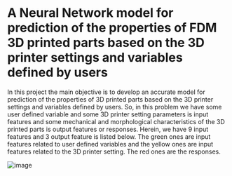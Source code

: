 # A Neural Network model for prediction of the properties of FDM 3D printed parts based on the 3D printer settings and variables defined by users

In this project the main objective is to develop an accurate model for prediction of the properties of 3D printed parts based on the 3D printer settings and variables defined by users. So, in this problem we have some user defined variable and some 3D printer setting parameters is input features and some mechanical and morphological characteristics of the 3D printed parts is output features or responses.
Herein, we have 9 input features and 3 output feature is listed below. The green ones are input features related to user defined variables and the yellow ones are input features related to the 3D printer setting. The red ones are the responses.

![image](https://user-images.githubusercontent.com/109553637/180877313-9b913895-138f-43f8-8b38-c05848d77d1e.png)
